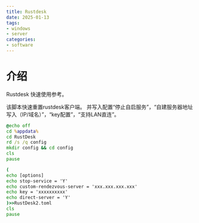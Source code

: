 ```yaml
---
title: Rustdesk
date: 2025-01-13
tags:
- windows
- server
categories:
- software
---
```


# 介绍

Rustdesk 快速使用参考。
<!-- more -->

该脚本快速重置rustdesk客户端。
并写入配置“停止自启服务”，“自建服务器地址写入（IP/域名）”，“key配置”，“支持LAN直连”。

```bat
@echo off
cd %appdata%
cd RustDesk
rd /s /q config
mkdir config && cd config
cls
pause

(
echo [options]
echo stop-service = 'Y'
echo custom-rendezvous-server = 'xxx.xxx.xxx.xxx'
echo key = 'xxxxxxxxxx'
echo direct-server = 'Y'
)>>RustDesk2.toml
cls
pause
```